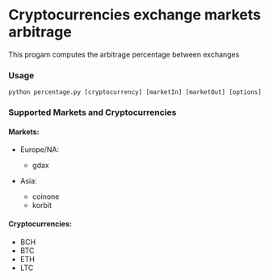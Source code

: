 # Cryptocurrencies exchange markets arbitrage

This progam computes the arbitrage percentage between exchanges

### Usage

```shell
python percentage.py [cryptocurrency] [marketIn] [marketOut] [options]
```

### Supported Markets and Cryptocurrencies

#### Markets:

- Europe/NA:
	- gdax

- Asia:
	- coinone
	- korbit

#### Cryptocurrencies:

- BCH
- BTC
- ETH
- LTC